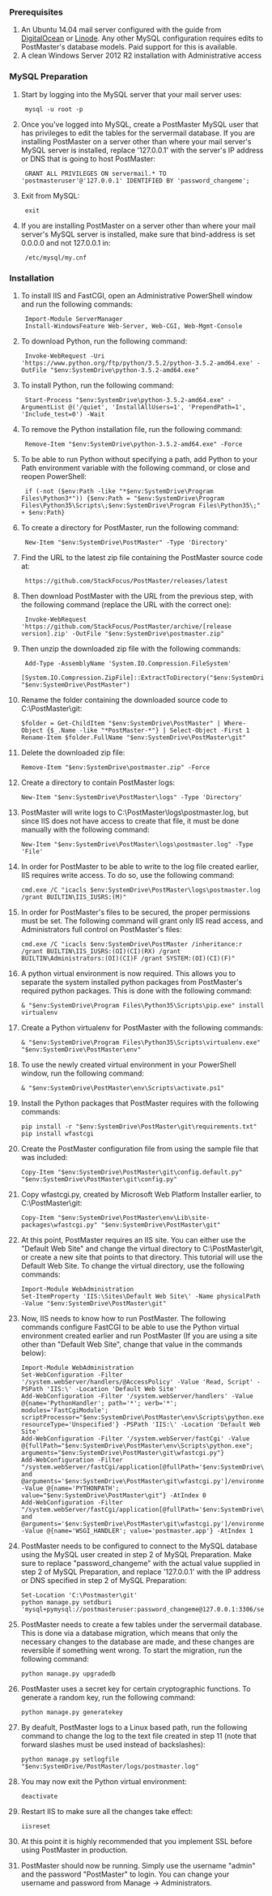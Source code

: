 ### Prerequisites
1. An Ubuntu 14.04 mail server configured with the guide from [DigitalOcean](https://www.digitalocean.com/community/tutorials/how-to-configure-a-mail-server-using-postfix-dovecot-mysql-and-spamassassin) or [Linode](https://www.linode.com/docs/email/postfix/email-with-postfix-dovecot-and-mysql).
Any other MySQL configuration requires edits to PostMaster's database models. Paid support for this is available.
2. A clean Windows Server 2012 R2 installation with Administrative access

### MySQL Preparation
1. Start by logging into the MySQL server that your mail server uses:

        mysql -u root -p

2. Once you've logged into MySQL, create a PostMaster MySQL user that has privileges to edit the tables for the servermail database.
If you are installing PostMaster on a server other than where your mail server's MySQL server is installed,
replace '127.0.0.1' with the server's IP address or DNS that is going to host PostMaster:

        GRANT ALL PRIVILEGES ON servermail.* TO 'postmasteruser'@'127.0.0.1' IDENTIFIED BY 'password_changeme';

3. Exit from MySQL:

        exit

4. If you are installing PostMaster on a server other than where your mail server's MySQL server is installed, make sure that
bind-address is set 0.0.0.0 and not 127.0.0.1 in:

        /etc/mysql/my.cnf

### Installation
1. To install IIS and FastCGI, open an Administrative PowerShell window and run the following commands:

        Import-Module ServerManager
        Install-WindowsFeature Web-Server, Web-CGI, Web-Mgmt-Console

2. To download Python, run the following command:

        Invoke-WebRequest -Uri 'https://www.python.org/ftp/python/3.5.2/python-3.5.2-amd64.exe' -OutFile "$env:SystemDrive\python-3.5.2-amd64.exe"

3. To install Python, run the following command:

        Start-Process "$env:SystemDrive\python-3.5.2-amd64.exe" -ArgumentList @('/quiet', 'InstallAllUsers=1', 'PrependPath=1', 'Include_test=0') -Wait

4. To remove the Python installation file, run the following command:

        Remove-Item "$env:SystemDrive\python-3.5.2-amd64.exe" -Force

5. To be able to run Python without specifying a path, add Python to your Path environment variable with the following command, or close and reopen PowerShell:

        if (-not ($env:Path -like "*$env:SystemDrive\Program Files\Python3*")) {$env:Path = "$env:SystemDrive\Program Files\Python35\Scripts\;$env:SystemDrive\Program Files\Python35\;" + $env:Path}

6. To create a directory for PostMaster, run the following command:

        New-Item "$env:SystemDrive\PostMaster" -Type 'Directory'

7. Find the URL to the latest zip file containing the PostMaster source code at:

        https://github.com/StackFocus/PostMaster/releases/latest

8. Then download PostMaster with the URL from the previous step, with the following command (replace the URL with the correct one):

        Invoke-WebRequest 'https://github.com/StackFocus/PostMaster/archive/[release version].zip' -OutFile "$env:SystemDrive\postmaster.zip"

9. Then unzip the downloaded zip file with the following commands:

        Add-Type -AssemblyName 'System.IO.Compression.FileSystem'
        [System.IO.Compression.ZipFile]::ExtractToDirectory("$env:SystemDrive\postmaster.zip", "$env:SystemDrive\PostMaster")

10. Rename the folder containing the downloaded source code to C:\PostMaster\git:

        $folder = Get-ChildItem "$env:SystemDrive\PostMaster" | Where-Object {$_.Name -like "*PostMaster-*"} | Select-Object -First 1
        Rename-Item $folder.FullName "$env:SystemDrive\PostMaster\git"

11. Delete the downloaded zip file:

        Remove-Item "$env:SystemDrive\postmaster.zip" -Force

12. Create a directory to contain PostMaster logs:

        New-Item "$env:SystemDrive\PostMaster\logs" -Type 'Directory'

13. PostMaster will write logs to C:\PostMaster\logs\postmaster.log, but since IIS does not have access to create that file, it must be done manually with the following command:

        New-Item "$env:SystemDrive\PostMaster\logs\postmaster.log" -Type 'File'

14. In order for PostMaster to be able to write to the log file created earlier, IIS requires write access. To do so, use the following command:

        cmd.exe /C "icacls $env:SystemDrive\PostMaster\logs\postmaster.log /grant BUILTIN\IIS_IUSRS:(M)"

15. In order for PostMaster's files to be secured, the proper permissions must be set. The following command will grant only IIS read access,
and Administrators full control on PostMaster's files:

        cmd.exe /C "icacls $env:SystemDrive\PostMaster /inheritance:r /grant BUILTIN\IIS_IUSRS:(OI)(CI)(RX) /grant BUILTIN\Administrators:(OI)(CI)F /grant SYSTEM:(OI)(CI)(F)"

16. A python virtual environment is now required. This allows you to separate the system installed python packages from PostMaster's required python packages.
This is done with the following command:

        & "$env:SystemDrive\Program Files\Python35\Scripts\pip.exe" install virtualenv

17. Create a Python virtualenv for PostMaster with the following commands:

        & "$env:SystemDrive\Program Files\Python35\Scripts\virtualenv.exe" "$env:SystemDrive\PostMaster\env"

18. To use the newly created virtual environment in your PowerShell window, run the following command:

        & "$env:SystemDrive\PostMaster\env\Scripts\activate.ps1"

19. Install the Python packages that PostMaster requires with the following commands:

        pip install -r "$env:SystemDrive\PostMaster\git\requirements.txt"
        pip install wfastcgi

20. Create the PostMaster configuration file from using the sample file that was included:

        Copy-Item "$env:SystemDrive\PostMaster\git\config.default.py" "$env:SystemDrive\PostMaster\git\config.py"

21. Copy wfastcgi.py, created by Microsoft Web Platform Installer earlier, to C:\PostMaster\git:

        Copy-Item "$env:SystemDrive\PostMaster\env\Lib\site-packages\wfastcgi.py" "$env:SystemDrive\PostMaster\git"

22. At this point, PostMaster requires an IIS site. You can either use the "Default Web Site" and change the virtual directory to C:\PostMaster\git,
or create a new site that points to that directory. This tutorial will use the Default Web Site. To change the virtual directory, use the following commands:

        Import-Module WebAdministration
        Set-ItemProperty 'IIS:\Sites\Default Web Site\' -Name physicalPath -Value "$env:SystemDrive\PostMaster\git"

23. Now, IIS needs to know how to run PostMaster. The following commands configure FastCGI to be able to use the Python virtual environment created earlier and run PostMaster
(If you are using a site other than "Default Web Site", change that value in the commands below):

        Import-Module WebAdministration
        Set-WebConfiguration -Filter '/system.webServer/handlers/@AccessPolicy' -Value 'Read, Script' -PSPath 'IIS:\' -Location 'Default Web Site'
        Add-WebConfiguration -Filter '/system.webServer/handlers' -Value @{name='PythonHandler'; path='*'; verb='*'; modules='FastCgiModule'; scriptProcessor="$env:SystemDrive\PostMaster\env\Scripts\python.exe|$env:SystemDrive\PostMaster\git\wfastcgi.py"; resourceType='Unspecified'} -PSPath 'IIS:\' -Location 'Default Web Site'
        Add-WebConfiguration -Filter '/system.webServer/fastCgi' -Value @{fullPath="$env:SystemDrive\PostMaster\env\Scripts\python.exe"; arguments="$env:SystemDrive\PostMaster\git\wfastcgi.py"}
        Add-WebConfiguration -Filter "/system.webServer/fastCgi/application[@fullPath='$env:SystemDrive\PostMaster\env\Scripts\python.exe' and @arguments='$env:SystemDrive\PostMaster\git\wfastcgi.py']/environmentVariables" -Value @{name='PYTHONPATH'; value="$env:SystemDrive\PostMaster\git"} -AtIndex 0
        Add-WebConfiguration -Filter "/system.webServer/fastCgi/application[@fullPath='$env:SystemDrive\PostMaster\env\Scripts\python.exe' and @arguments='$env:SystemDrive\PostMaster\git\wfastcgi.py']/environmentVariables" -Value @{name='WSGI_HANDLER'; value='postmaster.app'} -AtIndex 1

24. PostMaster needs to be configured to connect to the MySQL database using the MySQL user created in step 2 of MySQL Preparation.
Make sure to replace "password_changeme" with the actual value supplied in step 2 of MySQL Preparation, and
replace '127.0.0.1' with the IP address or DNS specified in step 2 of MySQL Preparation:

        Set-Location 'C:\Postmaster\git'
        python manage.py setdburi 'mysql+pymysql://postmasteruser:password_changeme@127.0.0.1:3306/servermail'

25. PostMaster needs to create a few tables under the servermail database. This is done via a database migration,
which means that only the necessary changes to the database are made, and these changes are reversible if something went wrong.
To start the migration, run the following command:

        python manage.py upgradedb

26. PostMaster uses a secret key for certain cryptographic functions. To generate a random key, run the following command:

        python manage.py generatekey

27. By deafult, PostMaster logs to a Linux based path, run the following command to change the log to the text file created in step 11
(note that forward slashes must be used instead of backslashes):

        python manage.py setlogfile "$env:SystemDrive/PostMaster/logs/postmaster.log"

28. You may now exit the Python virtual environment:

        deactivate

29. Restart IIS to make sure all the changes take effect:

        iisreset

30. At this point it is highly recommended that you implement SSL before using PostMaster in production.

31. PostMaster should now be running. Simply use the username "admin" and the password "PostMaster" to login.
You can change your username and password from Manage -> Administrators.
